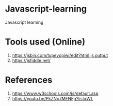 # Javascript-learning
Javascript learning

# Tools used (Online)
1. https://jsbin.com/tupevopiwi/edit?html,js,output
2. https://jsfiddle.net/

# References
1. https://www.w3schools.com/js/default.asp
2. https://youtu.be/PkZNo7MFNFg?list=WL
